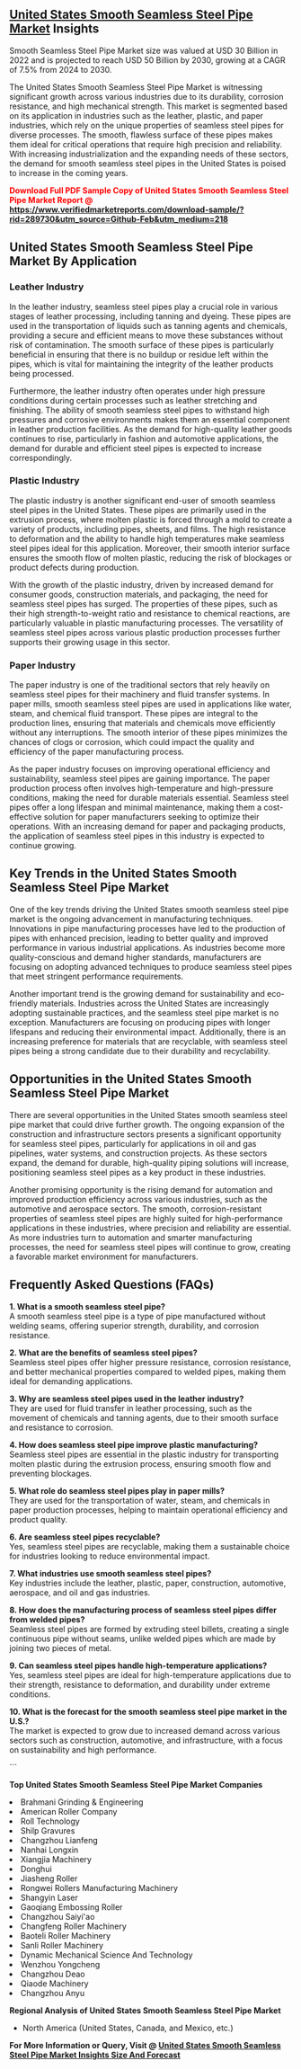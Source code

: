 <h2><a href="https://www.verifiedmarketreports.com/download-sample/?rid=289730&amp;utm_source=Github-Feb&amp;utm_medium=218" target="_blank">United States Smooth Seamless Steel Pipe Market</a> Insights</h2><p>Smooth Seamless Steel Pipe Market size was valued at USD 30 Billion in 2022 and is projected to reach USD 50 Billion by 2030, growing at a CAGR of 7.5% from 2024 to 2030.</p><p> <p>The United States Smooth Seamless Steel Pipe Market is witnessing significant growth across various industries due to its durability, corrosion resistance, and high mechanical strength. This market is segmented based on its application in industries such as the leather, plastic, and paper industries, which rely on the unique properties of seamless steel pipes for diverse processes. The smooth, flawless surface of these pipes makes them ideal for critical operations that require high precision and reliability. With increasing industrialization and the expanding needs of these sectors, the demand for smooth seamless steel pipes in the United States is poised to increase in the coming years. <strong><p><span class=""><span style="color: #ff0000;"><strong>Download Full PDF Sample Copy of United States Smooth Seamless Steel Pipe Market Report</strong> @ </span><a href="https://www.verifiedmarketreports.com/download-sample/?rid=289730&amp;utm_source=Github-Feb&amp;utm_medium=218" target="_blank">https://www.verifiedmarketreports.com/download-sample/?rid=289730&amp;utm_source=Github-Feb&amp;utm_medium=218</a></span></p></strong></p> <h2>United States Smooth Seamless Steel Pipe Market By Application</h2> <h3>Leather Industry</h3> <p>In the leather industry, seamless steel pipes play a crucial role in various stages of leather processing, including tanning and dyeing. These pipes are used in the transportation of liquids such as tanning agents and chemicals, providing a secure and efficient means to move these substances without risk of contamination. The smooth surface of these pipes is particularly beneficial in ensuring that there is no buildup or residue left within the pipes, which is vital for maintaining the integrity of the leather products being processed.</p> <p>Furthermore, the leather industry often operates under high pressure conditions during certain processes such as leather stretching and finishing. The ability of smooth seamless steel pipes to withstand high pressures and corrosive environments makes them an essential component in leather production facilities. As the demand for high-quality leather goods continues to rise, particularly in fashion and automotive applications, the demand for durable and efficient steel pipes is expected to increase correspondingly.</p> <h3>Plastic Industry</h3> <p>The plastic industry is another significant end-user of smooth seamless steel pipes in the United States. These pipes are primarily used in the extrusion process, where molten plastic is forced through a mold to create a variety of products, including pipes, sheets, and films. The high resistance to deformation and the ability to handle high temperatures make seamless steel pipes ideal for this application. Moreover, their smooth interior surface ensures the smooth flow of molten plastic, reducing the risk of blockages or product defects during production.</p> <p>With the growth of the plastic industry, driven by increased demand for consumer goods, construction materials, and packaging, the need for seamless steel pipes has surged. The properties of these pipes, such as their high strength-to-weight ratio and resistance to chemical reactions, are particularly valuable in plastic manufacturing processes. The versatility of seamless steel pipes across various plastic production processes further supports their growing usage in this sector.</p> <h3>Paper Industry</h3> <p>The paper industry is one of the traditional sectors that rely heavily on seamless steel pipes for their machinery and fluid transfer systems. In paper mills, smooth seamless steel pipes are used in applications like water, steam, and chemical fluid transport. These pipes are integral to the production lines, ensuring that materials and chemicals move efficiently without any interruptions. The smooth interior of these pipes minimizes the chances of clogs or corrosion, which could impact the quality and efficiency of the paper manufacturing process.</p> <p>As the paper industry focuses on improving operational efficiency and sustainability, seamless steel pipes are gaining importance. The paper production process often involves high-temperature and high-pressure conditions, making the need for durable materials essential. Seamless steel pipes offer a long lifespan and minimal maintenance, making them a cost-effective solution for paper manufacturers seeking to optimize their operations. With an increasing demand for paper and packaging products, the application of seamless steel pipes in this industry is expected to continue growing.</p> <h2>Key Trends in the United States Smooth Seamless Steel Pipe Market</h2> <p>One of the key trends driving the United States smooth seamless steel pipe market is the ongoing advancement in manufacturing techniques. Innovations in pipe manufacturing processes have led to the production of pipes with enhanced precision, leading to better quality and improved performance in various industrial applications. As industries become more quality-conscious and demand higher standards, manufacturers are focusing on adopting advanced techniques to produce seamless steel pipes that meet stringent performance requirements.</p> <p>Another important trend is the growing demand for sustainability and eco-friendly materials. Industries across the United States are increasingly adopting sustainable practices, and the seamless steel pipe market is no exception. Manufacturers are focusing on producing pipes with longer lifespans and reducing their environmental impact. Additionally, there is an increasing preference for materials that are recyclable, with seamless steel pipes being a strong candidate due to their durability and recyclability.</p> <h2>Opportunities in the United States Smooth Seamless Steel Pipe Market</h2> <p>There are several opportunities in the United States smooth seamless steel pipe market that could drive further growth. The ongoing expansion of the construction and infrastructure sectors presents a significant opportunity for seamless steel pipes, particularly for applications in oil and gas pipelines, water systems, and construction projects. As these sectors expand, the demand for durable, high-quality piping solutions will increase, positioning seamless steel pipes as a key product in these industries.</p> <p>Another promising opportunity is the rising demand for automation and improved production efficiency across various industries, such as the automotive and aerospace sectors. The smooth, corrosion-resistant properties of seamless steel pipes are highly suited for high-performance applications in these industries, where precision and reliability are essential. As more industries turn to automation and smarter manufacturing processes, the need for seamless steel pipes will continue to grow, creating a favorable market environment for manufacturers.</p> <h2>Frequently Asked Questions (FAQs)</h2> <p><strong>1. What is a smooth seamless steel pipe?</strong><br> A smooth seamless steel pipe is a type of pipe manufactured without welding seams, offering superior strength, durability, and corrosion resistance.</p> <p><strong>2. What are the benefits of seamless steel pipes?</strong><br> Seamless steel pipes offer higher pressure resistance, corrosion resistance, and better mechanical properties compared to welded pipes, making them ideal for demanding applications.</p> <p><strong>3. Why are seamless steel pipes used in the leather industry?</strong><br> They are used for fluid transfer in leather processing, such as the movement of chemicals and tanning agents, due to their smooth surface and resistance to corrosion.</p> <p><strong>4. How does seamless steel pipe improve plastic manufacturing?</strong><br> Seamless steel pipes are essential in the plastic industry for transporting molten plastic during the extrusion process, ensuring smooth flow and preventing blockages.</p> <p><strong>5. What role do seamless steel pipes play in paper mills?</strong><br> They are used for the transportation of water, steam, and chemicals in paper production processes, helping to maintain operational efficiency and product quality.</p> <p><strong>6. Are seamless steel pipes recyclable?</strong><br> Yes, seamless steel pipes are recyclable, making them a sustainable choice for industries looking to reduce environmental impact.</p> <p><strong>7. What industries use smooth seamless steel pipes?</strong><br> Key industries include the leather, plastic, paper, construction, automotive, aerospace, and oil and gas industries.</p> <p><strong>8. How does the manufacturing process of seamless steel pipes differ from welded pipes?</strong><br> Seamless steel pipes are formed by extruding steel billets, creating a single continuous pipe without seams, unlike welded pipes which are made by joining two pieces of metal.</p> <p><strong>9. Can seamless steel pipes handle high-temperature applications?</strong><br> Yes, seamless steel pipes are ideal for high-temperature applications due to their strength, resistance to deformation, and durability under extreme conditions.</p> <p><strong>10. What is the forecast for the smooth seamless steel pipe market in the U.S.?</strong><br> The market is expected to grow due to increased demand across various sectors such as construction, automotive, and infrastructure, with a focus on sustainability and high performance.</p> ```</p><p><strong>Top United States Smooth Seamless Steel Pipe Market Companies</strong></p><div data-test-id=""><p><li>Brahmani Grinding & Engineering</li><li> American Roller Company</li><li> Roll Technology</li><li> Shilp Gravures</li><li> Changzhou Lianfeng</li><li> Nanhai Longxin</li><li> Xiangjia Machinery</li><li> Donghui</li><li> Jiasheng Roller</li><li> Rongwei Rollers Manufacturing Machinery</li><li> Shangyin Laser</li><li> Gaoqiang Embossing Roller</li><li> Changzhou Saiyi'ao</li><li> Changfeng Roller Machinery</li><li> Baoteli Roller Machinery</li><li> Sanli Roller Machinery</li><li> Dynamic Mechanical Science And Technology</li><li> Wenzhou Yongcheng</li><li> Changzhou Deao</li><li> Qiaode Machinery</li><li> Changzhou Anyu</li></p><div><strong>Regional Analysis of&nbsp;United States Smooth Seamless Steel Pipe Market</strong></div><ul><li dir="ltr"><p dir="ltr">North America&nbsp;(United States, Canada, and Mexico, etc.)</p></li></ul><p><strong>For More Information or Query, Visit @&nbsp;</strong><strong><a href="https://www.verifiedmarketreports.com/product/smooth-seamless-steel-pipe-market/?utm_source=Github-Feb&amp;utm_medium=218" target="_blank">United States Smooth Seamless Steel Pipe Market Insights Size And Forecast</a></strong></p></div>
